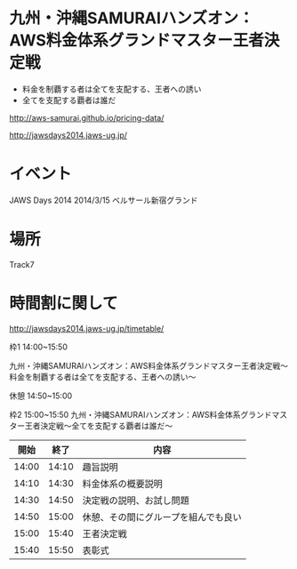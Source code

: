 九州・沖縄SAMURAIハンズオン：AWS料金体系グランドマスター王者決定戦
=======================================================================

- 料金を制覇する者は全てを支配する、王者への誘い
- 全てを支配する覇者は誰だ

http://aws-samurai.github.io/pricing-data/

http://jawsdays2014.jaws-ug.jp/


イベント
=============
JAWS Days 2014
2014/3/15 
ベルサール新宿グランド


場所
====== 
Track7



時間割に関して
===================

http://jawsdays2014.jaws-ug.jp/timetable/

枠1
14:00~15:50

九州・沖縄SAMURAIハンズオン：AWS料金体系グランドマスター王者決定戦〜料金を制覇する者は全てを支配する、王者への誘い〜

休憩
14:50~15:00

枠2
15:00~15:50
九州・沖縄SAMURAIハンズオン：AWS料金体系グランドマスター王者決定戦〜全てを支配する覇者は誰だ〜

|開始 |終了 |内容|
|-----|-----|----|
|14:00|14:10|趣旨説明|
|14:10|14:30|料金体系の概要説明|
|14:30|14:50|決定戦の説明、お試し問題|
|14:50|15:00|休憩、その間にグループを組んでも良い|
|15:00|15:40|王者決定戦|
|15:40|15:50|表彰式|


